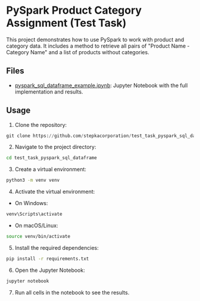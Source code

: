 # PySpark Product Category Assignment (Test Task)

This project demonstrates how to use PySpark to work with product and category data. It includes a method to retrieve all pairs of "Product Name - Category Name" and a list of products without categories.

## Files

- [pyspark_sql_dataframe_example.ipynb](pyspark_sql_dataframe_example.ipynb): Jupyter Notebook with the full implementation and results.

## Usage

1. Clone the repository:

```python
git clone https://github.com/stepkacorporation/test_task_pyspark_sql_dataframe.git
```

2. Navigate to the project directory:

```bash
cd test_task_pyspark_sql_dataframe
```

3. Create a virtual environment:

```bash
python3 -m venv venv
```

4. Activate the virtual environment:

- On Windows:

```bash
venv\Scripts\activate
```

- On macOS/Linux:

```bash
source venv/bin/activate
```

5. Install the required dependencies:

```bash
pip install -r requirements.txt
```

6. Open the Jupyter Notebook:

```bash
jupyter notebook
```

7. Run all cells in the notebook to see the results.